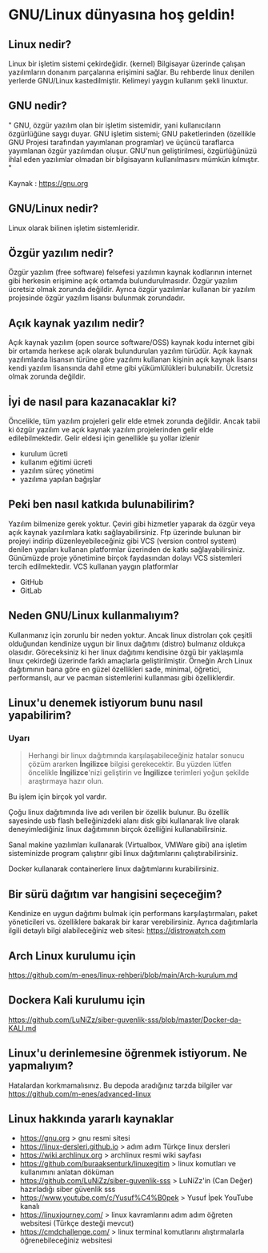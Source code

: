 # GNU/Linux dünyasına hoş geldin!

## Linux nedir?
Linux bir işletim sistemi çekirdeğidir. (kernel) Bilgisayar üzerinde çalışan yazılımların donanım parçalarına erişimini sağlar. Bu rehberde linux denilen yerlerde GNU/Linux kastedilmiştir. Kelimeyi yaygın kullanım şekli linuxtur.

## GNU nedir?
"
GNU, özgür yazılım olan bir işletim sistemidir, yani kullanıcıların özgürlüğüne saygı duyar. GNU işletim sistemi; GNU paketlerinden (özellikle GNU Projesi tarafından yayımlanan programlar) ve üçüncü taraflarca yayımlanan özgür yazılımdan oluşur. GNU'nun geliştirilmesi, özgürlüğünüzü ihlal eden yazılımlar olmadan bir bilgisayarın kullanılmasını mümkün kılmıştır.
"

Kaynak : https://gnu.org

## GNU/Linux nedir?
Linux olarak bilinen işletim sistemleridir.

## Özgür yazılım nedir?
Özgür yazılım (free software) felsefesi yazılımın kaynak kodlarının internet gibi herkesin erişimine açık ortamda bulundurulmasıdır. Özgür yazılım ücretsiz olmak zorunda değildir. Ayrıca özgür yazılımlar kullanan bir yazılım projesinde özgür yazılım lisansı bulunmak zorundadır.

## Açık kaynak yazılım nedir?
Açık kaynak yazılım (open source software/OSS) kaynak kodu internet gibi bir ortamda herkese açık olarak bulundurulan yazılım türüdür. Açık kaynak yazılımlarda lisansın türüne göre yazılımı kullanan kişinin açık kaynak lisansı kendi yazılım lisansında dahil etme gibi yükümlülükleri bulunabilir. Ücretsiz olmak zorunda değildir.

## İyi de nasıl para kazanacaklar ki?
Öncelikle, tüm yazılım projeleri gelir elde etmek zorunda değildir. Ancak tabii ki özgür yazılım ve açık kaynak yazılım projelerinden gelir elde edilebilmektedir.
Gelir eldesi için genellikle şu yollar izlenir
- kurulum ücreti
- kullanım eğitimi ücreti
- yazılım süreç yönetimi
- yazılıma yapılan bağışlar

## Peki ben nasıl katkıda bulunabilirim?
Yazılım bilmenize gerek yoktur. Çeviri gibi hizmetler yaparak da özgür veya açık kaynak yazılımlara katkı sağlayabilirsiniz.
Ftp üzerinde bulunan bir projeyi indirip düzenleyebileceğiniz gibi VCS (version control system) denilen yapıları kullanan platformlar üzerinden de katkı sağlayabilirsiniz. Günümüzde proje yönetimine birçok faydasından dolayı VCS sistemleri tercih edilmektedir. VCS kullanan yaygın platformlar
- GitHub
- GitLab

## Neden GNU/Linux kullanmalıyım?
Kullanmanız için zorunlu bir neden yoktur. Ancak linux distroları çok çeşitli olduğundan kendinize uygun bir linux dağıtımı (distro) bulmanız oldukça olasıdır.
Göreceksiniz ki her linux dağıtımı kendisine özgü bir yaklaşımla linux çekirdeği üzerinde farklı amaçlarla geliştirilmiştir. Örneğin Arch Linux dağıtımının bana göre en güzel özellikleri sade, minimal, öğretici, performanslı, aur ve pacman sistemlerini kullanması gibi özelliklerdir.

## Linux'u denemek istiyorum bunu nasıl yapabilirim?

### Uyarı
>Herhangi bir linux dağıtımında karşılaşabileceğiniz hatalar sonucu çözüm ararken **İngilizce** bilgisi gerekecektir. Bu yüzden lütfen öncelikle **İngilizce**'nizi geliştirin ve **İngilizce** terimleri yoğun şekilde araştırmaya hazır olun.


Bu işlem için birçok yol vardır.

Çoğu linux dağıtımında live adı verilen bir özellik bulunur. Bu özellik sayesinde usb flash belleğinizdeki alanı disk gibi kullanarak live olarak deneyimlediğiniz linux dağıtımının birçok özelliğini kullanabilirsiniz.

Sanal makine yazılımları kullanarak (Virtualbox, VMWare gibi) ana işletim sisteminizde program çalıştırır gibi linux dağıtımlarını çalıştırabilirsiniz.

Docker kullanarak containerlere linux dağıtımlarını kurabilirsiniz.

## Bir sürü dağıtım var hangisini seçeceğim?
Kendinize en uygun dağıtımı bulmak için performans karşılaştırmaları, paket yöneticileri vs. özelliklere bakarak bir karar verebilirsiniz.
Ayrıca dağıtımlarla ilgili detaylı bilgi alabileceğiniz web sitesi:
https://distrowatch.com


## Arch Linux kurulumu için
https://github.com/m-enes/linux-rehberi/blob/main/Arch-kurulum.md

## Dockera Kali kurulumu için
https://github.com/LuNiZz/siber-guvenlik-sss/blob/master/Docker-da-KALI.md

## Linux'u derinlemesine öğrenmek istiyorum. Ne yapmalıyım?
Hatalardan korkmamalısınız.
Bu depoda aradığınız tarzda bilgiler var
https://github.com/m-enes/advanced-linux


## Linux hakkında yararlı kaynaklar
- https://gnu.org > gnu resmi sitesi
- https://linux-dersleri.github.io > adım adım Türkçe linux dersleri
- https://wiki.archlinux.org > archlinux resmi wiki sayfası
- https://github.com/buraaksenturk/linuxegitim > linux komutları ve kullanımını anlatan döküman
- https://github.com/LuNiZz/siber-guvenlik-sss > LuNiZz'in (Can Değer) hazırladığı siber güvenlik sss
- https://www.youtube.com/c/Yusuf%C4%B0pek > Yusuf İpek YouTube kanalı
- https://linuxjourney.com/ > linux kavramlarını adım adım öğreten websitesi (Türkçe desteği mevcut)
- https://cmdchallenge.com/ > linux terminal komutlarını alıştırmalarla öğrenebileceğiniz websitesi
